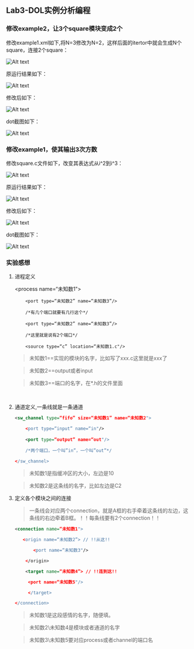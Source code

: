 ## Lab3-DOL实例分析编程



### 修改example2，让3个square模块变成2个



修改example1.xml如下,将N=3修改为N=2，这样后面的itertor中就会生成N个square，连接2个square：<br/>







 ![Alt text](./img/1.jpg)



 



 原运行结果如下：<br/>



 ![Alt text](./img/2.png)



 



 修改后如下：<br/>



 ![Alt text](./img/3.png)



 



dot截图如下：<br/>



![Alt text](./img/ex2.png)







### 修改example1，使其输出3次方数



修改square.c文件如下，改变其表达式从i^2到i^3：<br/>



![Alt text](./img/5.jpg)







原运行结果如下：<br/>



![Alt text](./img/7.png)







修改后如下：<br/>



![Alt text](./img/6.png)







dot截图如下：<br/>







![Alt text](./img/ex1.png)



### 实验感想



 1. 进程定义


	<process name=“未知数1">
	
			<port type=“未知数2” name=“未知数3”/>
	
			/*有几个端口就要有几行这个*/
	
			<port type=“未知数2” name=“未知数3”/>
	
			/*这里就是说有2个端口*/
	
			<source type=“c” location=“未知数1.c"/>
	
	</process>
	
	> 未知数1==实现的模块的名字，比如写了xxx.c这里就是xxx了
	
	> 未知数2==output或者input
	
	> 未知数3==端口的名字，在*.h的文件里面

​		

 2. 通道定义,一条线就是一条通道


    ``` xml
    <sw_channel type=“fifo” size=“未知数1” name=“未知数2">

    	<port type=“input” name=“in"/>
    	
    	<port type=“output” name=“out"/>
    	
    	/*两个端口，一个叫”in”，一个叫”out”*/
    	
    </sw_channel>
    ```


	> 未知数1是指缓冲区的大小，左边是10

	> 未知数2是这条线的名字，比如左边是C2

 3. 定义各个模块之间的连接


     > 一条线会对应两个connection，就是A框的右手牵着这条线的左边，这条线的右边牵着B框。！！每条线要有2个connection！！

    ``` xml
    <connection name=“未知数1">

       <origin name=“未知数2”> // !!从这!!

           <port name=“未知数3"/>

        </origin>

        <target name=“未知数4”> // !!连到这!!

    	 <port name=“未知数5"/>

         </target>

    </connection>
    ```

    > 未知数1是这段感情的名字，随便填。


    > 未知数2\未知数4是模块或者通道的名字


    > 未知数3\未知数5要对应process或者channel的端口名





​	





​	



